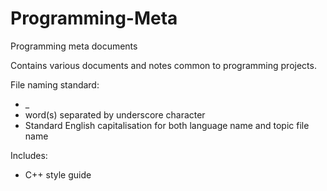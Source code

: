 # Programming-Meta
Programming meta documents

Contains various documents and notes common to programming projects.

File naming standard: 
- <language name>_<topic file name>
- word(s) separated by underscore character
- Standard English capitalisation for both language name and topic file name

Includes:
- C++ style guide
